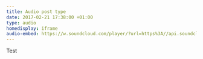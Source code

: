 ```yaml
---
title: Audio post type
date: 2017-02-21 17:38:00 +01:00
type: audio
homedisplay: iframe
audio-embed: https://w.soundcloud.com/player/?url=https%3A//api.soundcloud.com/tracks/188464611&amp;auto_play=false&amp;hide_related=false&amp;show_comments=true&amp;show_user=true&amp;show_reposts=false&amp;visual=true
---
```


Test